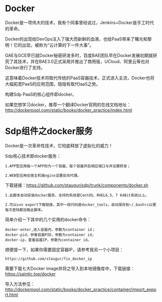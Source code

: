 # Docker

Docker是一项伟大的技术，我有个同事曾经说过，Jenkins+Docker是手工时代的革命。

Docker的出现给DevOps注入了强大而新鲜的血液，也给PaaS带来了曙光和黎明！它的出现，被称为“云计算的下一件大事”。

GAE与GCE早已就Docker秘密研发多时，百度BAE团队早在Docker发展初期就研究了其技术，并在BAE3.0正式采用并推出了商用版，UCloud、阿里云等也对Docker进行了支持。

这意味着Docker技术将取代传统的PaaS容器技术，正式进入主流，Docker也将大幅拓宽PaaS的应用范围，隐隐有取代IaaS之势。

构建Sdp PaaS的核心组件即docker。


如果您想学习docker，推荐一个翻译Docker官网的在线文档地址：
http://dockerpool.com/static/books/docker_practice/index.html

# Sdp组件之docker服务

Docker是一次革命性技术，它彻底释放了虚拟化的威力！

Sdp核心技术即docker服务：

    1.APP型应用每一个APP则为一个容器，每个容器开启相应端口与并设置转发；
    
    2.WEB型应用在宿主机端nginx设置反向代理。
    


下载链接：https://github.com/staugur/sdp/trunk/components/docker.sh

    1.此脚本自动安装docker服务，支持的系统是CentOS、RHEL6.5、7 64Bit系统以上。

    2.可以svn export下载链接，其中一段代码是docker_tools，自动保存到~/.bashrc以便每次登陆都加载此脚本。

简单介绍一下其中的几个实用的docker命令：

    docker-enter,进入容器内，参数为container id；
    docker-pid，参看容器PID，参数为container id;
    docker-ip，查看容器IP，参数为container id。
    
顺便提一下，如果你需要固定容器IP，请参考我另一个小项目：

    https://github.com/staugur/fix_docker_ip


需要下载七大Docker image并将之导入到本地镜像库中，下载链接：https://saintic.top/docker


导入方法参见：
http://dockerpool.com/static/books/docker_practice/container/import_export.html





